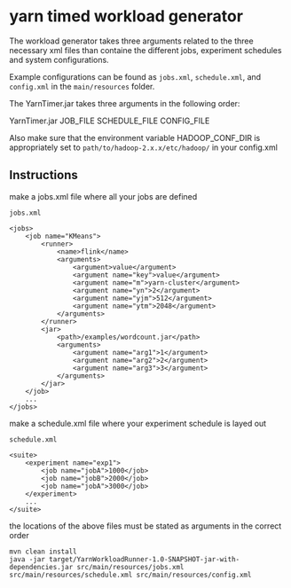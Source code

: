 # yarn timed workload generator

The workload generator takes three arguments related to the three necessary xml files than containe the different jobs,
experiment schedules and system configurations.

Example configurations can be found as ```jobs.xml```, ```schedule.xml```, and ```config.xml``` in the ```main/resources``` folder.

The YarnTimer.jar takes three arguments in the following order:

YarnTimer.jar JOB_FILE SCHEDULE_FILE CONFIG_FILE

Also make sure that the environment variable HADOOP_CONF_DIR is appropriately set to ```path/to/hadoop-2.x.x/etc/hadoop/``` in your config.xml

## Instructions

make a jobs.xml file where all your jobs are defined

```
jobs.xml

<jobs>
    <job name="KMeans">
        <runner>
            <name>flink</name>
            <arguments>
                <argument>value</argument>
                <argument name="key">value</argument>
                <argument name="m">yarn-cluster</argument>
                <argument name="yn">2</argument>
                <argument name="yjm">512</argument>
                <argument name="ytm">2048</argument>
            </arguments>
        </runner>
        <jar>
            <path>/examples/wordcount.jar</path>
            <arguments>
                <argument name="arg1">1</argument>
                <argument name="arg2">2</argument>
                <argument name="arg3">3</argument>
            </arguments>
        </jar>
    </job>
    ...
</jobs>
```

make a schedule.xml file where your experiment schedule is layed out

```
schedule.xml

<suite>
    <experiment name="exp1">
        <job name="jobA">1000</job>
        <job name="jobB">2000</job>
        <job name="jobA">3000</job>
    </experiment>
    ...
</suite>
```

the locations of the above files must be stated as arguments in the correct order

```
mvn clean install
java -jar target/YarnWorkloadRunner-1.0-SNAPSHOT-jar-with-dependencies.jar src/main/resources/jobs.xml src/main/resources/schedule.xml src/main/resources/config.xml
```
